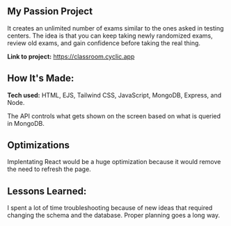 ## My Passion Project

It creates an unlimited number of exams similar to the ones asked in testing centers. The idea is that you can keep taking newly randomized exams, review old exams, and gain confidence before taking the real thing. 


**Link to project:** https://classroom.cyclic.app


## How It's Made:

**Tech used:** HTML, EJS, Tailwind CSS, JavaScript, MongoDB, Express, and Node.

The API controls what gets shown on the screen based on what is queried in MongoDB. 


## Optimizations

Implentating React would be a huge optimization because it would remove the need to refresh the page.


## Lessons Learned:

I spent a lot of time troubleshooting because of new ideas that required changing the schema and the database.
Proper planning goes a long way.
